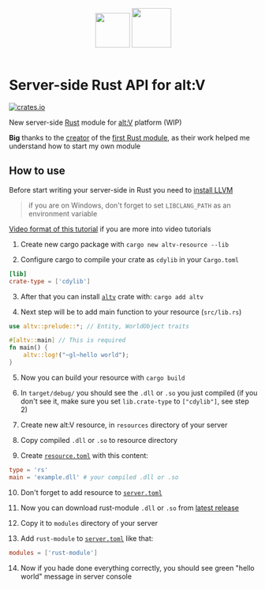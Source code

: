 <div align="center">
<img width="70px" src="https://user-images.githubusercontent.com/54737754/232321923-66ba765e-33a4-449e-9e9b-2dc13ff8c176.svg"/> <img width="80px" src="https://user-images.githubusercontent.com/54737754/232321872-45100319-28a3-46e9-adf9-3dba5b8da9a8.png"/>
</div>
<br>

# Server-side Rust API for alt:V
[![crates.io](https://img.shields.io/crates/v/altv.svg)](https://crates.io/crates/altv)

New server-side [Rust](https://www.rust-lang.org) module for [alt:V](https://altv.mp) platform (WIP)

**Big** thanks to the [creator](https://github.com/justdimaa) of the [first Rust module](https://github.com/justdimaa/altv-rs), as their work helped me understand how to start my own module

## How to use

Before start writing your server-side in Rust you need to [install LLVM](https://rust-lang.github.io/rust-bindgen/requirements.html#installing-clang)
> if you are on Windows, don't forget to set `LIBCLANG_PATH` as an environment variable

[Video format of this tutorial](https://youtu.be/PRIJsRdjiGg) if you are more into video tutorials

1. Create new cargo package with `cargo new altv-resource --lib`

2. Configure cargo to compile your crate as `cdylib` in your `Cargo.toml`
```toml
[lib]
crate-type = ['cdylib']
```

3. After that you can install [`altv`](https://crates.io/crates/altv) crate with: `cargo add altv`

4. Next step will be to add main function to your resource (`src/lib.rs`)
```rust
use altv::prelude::*; // Entity, WorldObject traits

#[altv::main] // This is required
fn main() {
    altv::log!("~gl~hello world");
}
```

5. Now you can build your resource with `cargo build`

6. In `target/debug/` you should see the `.dll` or `.so` you just compiled (if you don't see it, make sure you set `lib.crate-type` to `["cdylib"]`, see step 2)

7. Create new alt:V resource, in `resources` directory of your server

8. Copy compiled `.dll` or `.so` to resource directory

9. Create [`resource.toml`](https://docs.altv.mp/articles/configs/resource.html) with this content:
```toml
type = 'rs'
main = 'example.dll' # your compiled .dll or .so
```

10. Don't forget to add resource to [`server.toml`](https://docs.altv.mp/articles/configs/server.html)

11. Now you can download rust-module `.dll` or `.so` from [latest release](https://github.com/xxshady/altv-rust/releases)

12. Copy it to `modules` directory of your server

13. Add `rust-module` to [`server.toml`](https://docs.altv.mp/articles/configs/server.html) like that:
```toml
modules = ['rust-module']
```

14. Now if you hade done everything correctly, you should see green "hello world" message in server console
